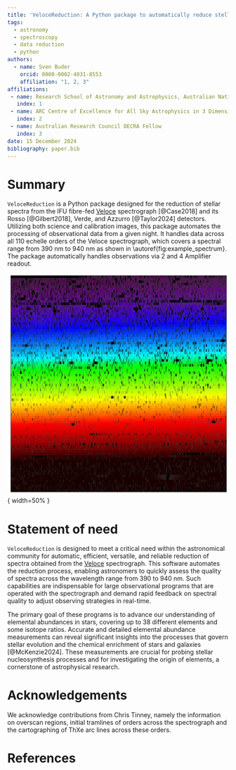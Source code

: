 ```yaml
---
title: 'VeloceReduction: A Python package to automatically reduce stellar spectra taken with the Veloce spetrograph'
tags:
  - astronomy
  - spectroscopy
  - data reduction
  - python
authors:
  - name: Sven Buder
    orcid: 0000-0002-4031-8553
    affiliation: "1, 2, 3"
affiliations:
 - name: Research School of Astronomy and Astrophysics, Australian National University, Canberra, ACT 2611, Australia
   index: 1
 - name: ARC Centre of Excellence for All Sky Astrophysics in 3 Dimensions (ASTRO 3D), Australia
   index: 2
 - name: Australian Research Council DECRA Fellow
   index: 3
date: 15 December 2024
bibliography: paper.bib
---
```


# Summary

`VeloceReduction` is a Python package designed for the reduction of stellar spectra from the IFU fibre-fed [Veloce](https://aat.anu.edu.au/science/instruments/current/veloce/overview) spectrograph [@Case2018] and its Rosso [@Gilbert2018], Verde, and Azzurro [@Taylor2024] detectors. Utilizing both science and calibration images, this package automates the processing of observational data from a given night. It handles data across all 110 echelle orders of the Veloce spectrograph, which covers a spectral range from 390 nm to 940 nm as shown in \autoref{fig:example_spectrum}. The package automatically handles observations via 2 and 4 Amplifier readout.

![Example spectrum of alfCen A taken with Veloce.\label{fig:example_spectrum}](VeloceReduction/veloce_reference_data/Veloce_alfCenA.png){ width=50% }

# Statement of need

`VeloceReduction` is designed to meet a critical need within the astronomical community for automatic, efficient, versatile, and reliable reduction of spectra obtained from the [Veloce](https://aat.anu.edu.au/science/instruments/current/veloce/overview) spectrograph. This software automates the reduction process, enabling astronomers to quickly assess the quality of spectra across the wavelength range from 390 to 940 nm. Such capabilities are indispensable for large observational programs that are operated with the spectrograph and demand rapid feedback on spectral quality to adjust observing strategies in real-time.

The primary goal of these programs is to advance our understanding of elemental abundances in stars, covering up to 38 different elements and some isotope ratios. Accurate and detailed elemental abundance measurements can reveal significant insights into the processes that govern stellar evolution and the chemical enrichment of stars and galaxies [@McKenzie2024]. These measurements are crucial for probing stellar nucleosynthesis processes and for investigating the origin of elements, a cornerstone of astrophysical research.

# Acknowledgements

We acknowledge contributions from Chris Tinney, namely the information on overscan regions, initial tramlines of orders across the spectrograph and the cartographing of ThXe arc lines across these orders.

# References
